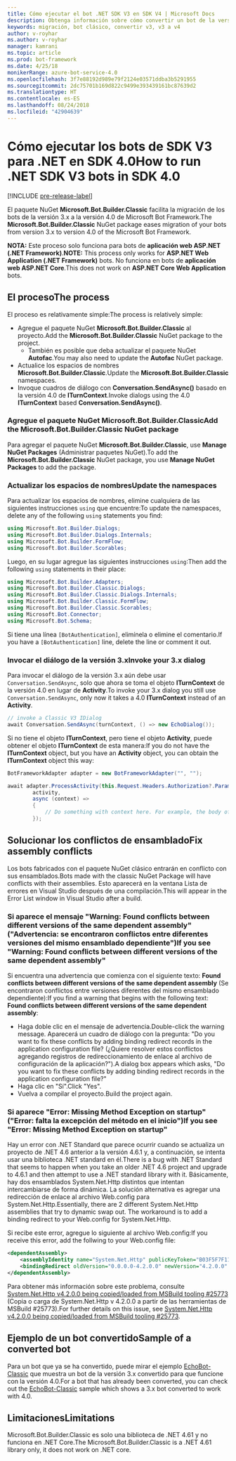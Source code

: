 ```yaml
---
title: Cómo ejecutar el bot .NET SDK V3 en SDK V4 | Microsoft Docs
description: Obtenga información sobre cómo convertir un bot de la versión 3.x a 4.0 mediante el paquete NuGet clásico.
keywords: migración, bot clásico, convertir v3, v3 a v4
author: v-royhar
ms.author: v-royhar
manager: kamrani
ms.topic: article
ms.prod: bot-framework
ms.date: 4/25/18
monikerRange: azure-bot-service-4.0
ms.openlocfilehash: 3f7e88192d989e79f2124e03571ddba3b5291955
ms.sourcegitcommit: 2dc75701b169d822c9499e393439161bc87639d2
ms.translationtype: HT
ms.contentlocale: es-ES
ms.lasthandoff: 08/24/2018
ms.locfileid: "42904639"
---
```

# <a name="how-to-run-net-sdk-v3-bots-in-sdk-40"></a><span data-ttu-id="55ece-104">Cómo ejecutar los bots de SDK V3 para .NET en SDK 4.0</span><span class="sxs-lookup"><span data-stu-id="55ece-104">How to run .NET SDK V3 bots in SDK 4.0</span></span>

[!INCLUDE [pre-release-label](../includes/pre-release-label.md)]

<span data-ttu-id="55ece-105">El paquete NuGet **Microsoft.Bot.Builder.Classic** facilita la migración de los bots de la versión 3.x a la versión 4.0 de Microsoft Bot Framework.</span><span class="sxs-lookup"><span data-stu-id="55ece-105">The **Microsoft.Bot.Builder.Classic** NuGet package eases migration of your bots from version 3.x to version 4.0 of the Microsoft Bot Framework.</span></span>

<span data-ttu-id="55ece-106">**NOTA:** Este proceso solo funciona para bots de **aplicación web ASP.NET (.NET Framework)**.</span><span class="sxs-lookup"><span data-stu-id="55ece-106">**NOTE:** This process only works for **ASP.NET Web Application (.NET Framework)** bots.</span></span> <span data-ttu-id="55ece-107">No funciona en bots de **aplicación web ASP.NET Core**.</span><span class="sxs-lookup"><span data-stu-id="55ece-107">This does not work on **ASP.NET Core Web Application** bots.</span></span>

## <a name="the-process"></a><span data-ttu-id="55ece-108">El proceso</span><span class="sxs-lookup"><span data-stu-id="55ece-108">The process</span></span>

<span data-ttu-id="55ece-109">El proceso es relativamente simple:</span><span class="sxs-lookup"><span data-stu-id="55ece-109">The process is relatively simple:</span></span>

- <span data-ttu-id="55ece-110">Agregue el paquete NuGet **Microsoft.Bot.Builder.Classic** al proyecto.</span><span class="sxs-lookup"><span data-stu-id="55ece-110">Add the **Microsoft.Bot.Builder.Classic** NuGet package to the project.</span></span>
    - <span data-ttu-id="55ece-111">También es posible que deba actualizar el paquete NuGet **Autofac**.</span><span class="sxs-lookup"><span data-stu-id="55ece-111">You may also need to update the **Autofac** NuGet package.</span></span>
- <span data-ttu-id="55ece-112">Actualice los espacios de nombres **Microsoft.Bot.Builder.Classic**.</span><span class="sxs-lookup"><span data-stu-id="55ece-112">Update the **Microsoft.Bot.Builder.Classic** namespaces.</span></span>
- <span data-ttu-id="55ece-113">Invoque cuadros de diálogo con **Conversation.SendAsync()** basado en la versión 4.0 de **ITurnContext**.</span><span class="sxs-lookup"><span data-stu-id="55ece-113">Invoke dialogs using the 4.0 **ITurnContext** based **Conversation.SendAsync()**.</span></span>

### <a name="add-the-microsoftbotbuilderclassic-nuget-package"></a><span data-ttu-id="55ece-114">Agregue el paquete NuGet Microsoft.Bot.Builder.Classic</span><span class="sxs-lookup"><span data-stu-id="55ece-114">Add the Microsoft.Bot.Builder.Classic NuGet package</span></span>

<span data-ttu-id="55ece-115">Para agregar el paquete NuGet **Microsoft.Bot.Builder.Classic**, use **Manage NuGet Packages** (Administrar paquetes NuGet).</span><span class="sxs-lookup"><span data-stu-id="55ece-115">To add the **Microsoft.Bot.Builder.Classic** NuGet package, you use **Manage NuGet Packages** to add the package.</span></span>

### <a name="update-the-namespaces"></a><span data-ttu-id="55ece-116">Actualizar los espacios de nombres</span><span class="sxs-lookup"><span data-stu-id="55ece-116">Update the namespaces</span></span>

<span data-ttu-id="55ece-117">Para actualizar los espacios de nombres, elimine cualquiera de las siguientes instrucciones `using` que encuentre:</span><span class="sxs-lookup"><span data-stu-id="55ece-117">To update the namespaces, delete any of the following `using` statements you find:</span></span>

```csharp
using Microsoft.Bot.Builder.Dialogs;
using Microsoft.Bot.Builder.Dialogs.Internals;
using Microsoft.Bot.Builder.FormFlow;
using Microsoft.Bot.Builder.Scorables;
```

<span data-ttu-id="55ece-118">Luego, en su lugar agregue las siguientes instrucciones `using`:</span><span class="sxs-lookup"><span data-stu-id="55ece-118">Then add the following `using` statements in their place:</span></span>

```csharp
using Microsoft.Bot.Builder.Adapters;
using Microsoft.Bot.Builder.Classic.Dialogs;
using Microsoft.Bot.Builder.Classic.Dialogs.Internals;
using Microsoft.Bot.Builder.Classic.FormFlow;
using Microsoft.Bot.Builder.Classic.Scorables;
using Microsoft.Bot.Connector;
using Microsoft.Bot.Schema;
```

<span data-ttu-id="55ece-119">Si tiene una línea `[BotAuthentication]`, elimínela o elimine el comentario.</span><span class="sxs-lookup"><span data-stu-id="55ece-119">If you have a `[BotAuthentication]` line, delete the line or comment it out.</span></span>

### <a name="invoke-your-3x-dialog"></a><span data-ttu-id="55ece-120">Invocar el diálogo de la versión 3.x</span><span class="sxs-lookup"><span data-stu-id="55ece-120">Invoke your 3.x dialog</span></span>

<span data-ttu-id="55ece-121">Para invocar el diálogo de la versión 3.x aún debe usar `Conversation.SendAsync`, solo que ahora se toma el objeto **ITurnContext** de la versión 4.0 en lugar de **Activity**.</span><span class="sxs-lookup"><span data-stu-id="55ece-121">To invoke your 3.x dialog you still use `Conversation.SendAsync`, only now it takes a 4.0 **ITurnContext** instead of an **Activity**.</span></span>

```csharp
// invoke a Classic V3 IDialog 
await Conversation.SendAsync(turnContext, () => new EchoDialog());
```

<span data-ttu-id="55ece-122">Si no tiene el objeto **ITurnContext**, pero tiene el objeto **Activity**, puede obtener el objeto **ITurnContext** de esta manera:</span><span class="sxs-lookup"><span data-stu-id="55ece-122">If you do not have the **ITurnContext** object, but you have an **Activity** object, you can obtain the **ITurnContext** object this way:</span></span>

```csharp
BotFrameworkAdapter adapter = new BotFrameworkAdapter("", "");

await adapter.ProcessActivity(this.Request.Headers.Authorization?.Parameter,
        activity,
        async (context) =>
        {
            // Do something with context here. For example, the body of your Post() method may go here.
        });
```

## <a name="fix-assembly-conflicts"></a><span data-ttu-id="55ece-123">Solucionar los conflictos de ensamblado</span><span class="sxs-lookup"><span data-stu-id="55ece-123">Fix assembly conflicts</span></span>

<span data-ttu-id="55ece-124">Los bots fabricados con el paquete NuGet clásico entrarán en conflicto con sus ensamblados.</span><span class="sxs-lookup"><span data-stu-id="55ece-124">Bots made with the classic NuGet Package will have conflicts with their assemblies.</span></span> <span data-ttu-id="55ece-125">Esto aparecerá en la ventana Lista de errores en Visual Studio después de una compilación.</span><span class="sxs-lookup"><span data-stu-id="55ece-125">This will appear in the Error List window in Visual Studio after a build.</span></span>

### <a name="if-you-see-warning-found-conflicts-between-different-versions-of-the-same-dependent-assembly"></a><span data-ttu-id="55ece-126">Si aparece el mensaje "Warning: Found conflicts between different versions of the same dependent assembly" ("Advertencia: se encontraron conflictos entre diferentes versiones del mismo ensamblado dependiente")</span><span class="sxs-lookup"><span data-stu-id="55ece-126">If you see "Warning: Found conflicts between different versions of the same dependent assembly"</span></span>

<span data-ttu-id="55ece-127">Si encuentra una advertencia que comienza con el siguiente texto: **Found conflicts between different versions of the same dependent assembly** (Se encontraron conflictos entre versiones diferentes del mismo ensamblado dependiente):</span><span class="sxs-lookup"><span data-stu-id="55ece-127">If you find a warning that begins with the following text: **Found conflicts between different versions of the same dependent assembly**:</span></span>

- <span data-ttu-id="55ece-128">Haga doble clic en el mensaje de advertencia.</span><span class="sxs-lookup"><span data-stu-id="55ece-128">Double-click the warning message.</span></span> <span data-ttu-id="55ece-129">Aparecerá un cuadro de diálogo con la pregunta: "Do you want to fix these conflicts by adding binding redirect records in the application configuration file? (¿Quiere resolver estos conflictos agregando registros de redireccionamiento de enlace al archivo de configuración de la aplicación?").</span><span class="sxs-lookup"><span data-stu-id="55ece-129">A dialog box appears which asks, "Do you want to fix these conflicts by adding binding redirect records in the application configuration file?"</span></span>
- <span data-ttu-id="55ece-130">Haga clic en "Sí".</span><span class="sxs-lookup"><span data-stu-id="55ece-130">Click "Yes".</span></span>
- <span data-ttu-id="55ece-131">Vuelva a compilar el proyecto.</span><span class="sxs-lookup"><span data-stu-id="55ece-131">Build the project again.</span></span>

### <a name="if-you-see-error-missing-method-exception-on-startup"></a><span data-ttu-id="55ece-132">Si aparece "Error: Missing Method Exception on startup" ("Error: falta la excepción del método en el inicio")</span><span class="sxs-lookup"><span data-stu-id="55ece-132">If you see "Error: Missing Method Exception on startup"</span></span>

<span data-ttu-id="55ece-133">Hay un error con .NET Standard que parece ocurrir cuando se actualiza un proyecto de .NET 4.6 anterior a la versión 4.6.1 y, a continuación, se intenta usar una biblioteca .NET standard en él.</span><span class="sxs-lookup"><span data-stu-id="55ece-133">There is a bug with .NET Standard that seems to happen when you take an older .NET 4.6 project and upgrade to 4.6.1 and then attempt to use a .NET standard library with it.</span></span> <span data-ttu-id="55ece-134">Básicamente, hay dos ensamblados System.Net.Http distintos que intentan intercambiarse de forma dinámica. La solución alternativa es agregar una redirección de enlace al archivo Web.config para System.Net.Http.</span><span class="sxs-lookup"><span data-stu-id="55ece-134">Essentially, there are 2 different System.Net.Http assemblies that try to dynamic swap out. The workaround is to add a binding redirect to your Web.config for System.Net.Http.</span></span> 

<span data-ttu-id="55ece-135">Si recibe este error, agregue lo siguiente al archivo Web.config:</span><span class="sxs-lookup"><span data-stu-id="55ece-135">If you receive this error, add the follwing to your Web.config file:</span></span>

```xml
<dependentAssembly>
    <assemblyIdentity name="System.Net.Http" publicKeyToken="B03F5F7F11D50A3A" culture="neutral" />
    <bindingRedirect oldVersion="0.0.0.0-4.2.0.0" newVersion="4.2.0.0" />
</dependentAssembly>
```

<span data-ttu-id="55ece-136">Para obtener más información sobre este problema, consulte [System.Net.Http v4.2.0.0 being copied/loaded from MSBuild tooling #25773](https://github.com/dotnet/corefx/issues/25773) (Copia o carga de System.Net.Http v 4.2.0.0 a partir de las herramientas de MSBuild #25773).</span><span class="sxs-lookup"><span data-stu-id="55ece-136">For further details on this issue, see [System.Net.Http v4.2.0.0 being copied/loaded from MSBuild tooling #25773](https://github.com/dotnet/corefx/issues/25773).</span></span>

## <a name="sample-of-a-converted-bot"></a><span data-ttu-id="55ece-137">Ejemplo de un bot convertido</span><span class="sxs-lookup"><span data-stu-id="55ece-137">Sample of a converted bot</span></span>

<span data-ttu-id="55ece-138">Para un bot que ya se ha convertido, puede mirar el ejemplo [EchoBot-Classic](https://github.com/Microsoft/botbuilder-dotnet/tree/master/samples/Microsoft.Bot.Samples.EchoBot-Classic) que muestra un bot de la versión 3.x convertido para que funcione con la versión 4.0.</span><span class="sxs-lookup"><span data-stu-id="55ece-138">For a bot that has already been converted, you can check out the [EchoBot-Classic](https://github.com/Microsoft/botbuilder-dotnet/tree/master/samples/Microsoft.Bot.Samples.EchoBot-Classic) sample which shows a 3.x bot converted to work with 4.0.</span></span>

## <a name="limitations"></a><span data-ttu-id="55ece-139">Limitaciones</span><span class="sxs-lookup"><span data-stu-id="55ece-139">Limitations</span></span>
<span data-ttu-id="55ece-140">Microsoft.Bot.Builder.Classic es solo una biblioteca de .NET 4.61 y no funciona en .NET Core.</span><span class="sxs-lookup"><span data-stu-id="55ece-140">The Microsoft.Bot.Builder.Classic is a .NET 4.61 library only, it does not work on .NET core.</span></span>
